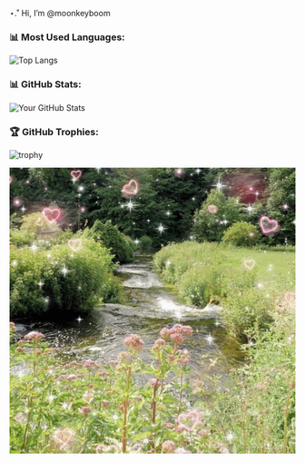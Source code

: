 ⋆.˚ Hi, I’m @moonkeyboom
<!---
![picnic](https://github.com/moonkeyboom/moonkeyboom/blob/assets/9f89c3f44a39a3ac3c9e0001f62ee088.jpg)

![grass](https://github.com/moonkeyboom/moonkeyboom/blob/assets/debce9423fed45dd65038946f28a89c6.jpg)
--->




<!---
moonkeyboom/moonkeyboom is a ✨ special ✨ repository because its `README.md` (this file) appears on your GitHub profile.
You can click the Preview link to take a look at your changes.
--->

### 📊 Most Used Languages:
![Top Langs](https://github-readme-stats.vercel.app/api/top-langs/?username=yourusername&layout=compact&theme=radical)

### 📊 GitHub Stats:
![Your GitHub Stats](https://github-readme-stats.vercel.app/api?username=yourusername&show_icons=true&theme=radical)

### 🏆 GitHub Trophies:
![trophy](https://github-profile-trophy.vercel.app/?username=yourusername&theme=onedark)


<div align="center">
	<img src="https://github.com/moonkeyboom/moonkeyboom/blob/assets/debce9423fed45dd65038946f28a89c6.jpg">
</div>
